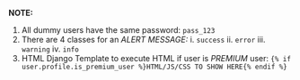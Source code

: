 **NOTE:**

1. All dummy users have the same password: `pass_123`
2. There are 4 classes for an *ALERT MESSAGE:*
    i. `success`
    ii. `error`
    iii. `warning`
    iv. `info`
3. HTML Django Template to execute HTML if user is *PREMIUM* user: 
    `{% if user.profile.is_premium_user %}HTML/JS/CSS TO SHOW HERE{% endif %}`
